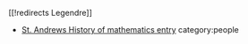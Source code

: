 [[!redirects Legendre]]
* [St. Andrews History of mathematics entry](http://www-history.mcs.st-andrews.ac.uk/history/Biographies/Legendre.html)
category:people